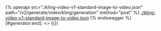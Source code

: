 [#generator:start]: <> ({ "template": "openapi" })
{% openapi src="./kling-video-v1-standard-image-to-video.json" path="/v2/generate/video/kling/generation" method="post" %}
[./kling-video-v1-standard-image-to-video.json](./kling-video-v1-standard-image-to-video.json)
{% endswagger %}
[#generator:end]: <> ({})